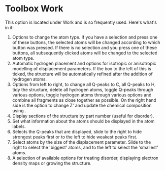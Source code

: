 # Toolbox Work
This option is located under Work and is so frequently used. Here's what's in it:
 
1. Options to change the atom type. If you have a selection and press one of these buttons, the selected atoms will be changed according to which button was pressed. If there is no selection and you press one of these buttons, all subsequently clicked atoms will be changed to the selected atom type.
2. Automatic hydrogen placement and options for isotropic or anisotropic modelling of displacement parameters. If the box to the left of this is ticked, the structure will be automatically refined after the addition of hydrogen atoms.
3. Options from left to right, to change all Q-peaks to C, all Q-peaks to H, tidy the structure, delete all hydrogen atoms, toggle Q-peaks through various options, toggle hydrogen atoms through various options and combine all fragments as close together as possible. On the right hand side is the option to change Z' and update the chemical composition using  . 
4. Display sections of the structure by part number (useful for disorder).
5. Set what information about the atoms should be displayed in the atom labels.
6. Selects the Q-peaks that are displayed, slide to the right to hide strongest peaks first or to the left to hide weakest peaks first.
7. Select atoms by the size of the displacement parameter. Slide to the right to select the 'biggest' atoms, and to the left to select the 'smallest' atoms.
8. A selection of available options for treating disorder, displaying electron density maps or growing the structure.
